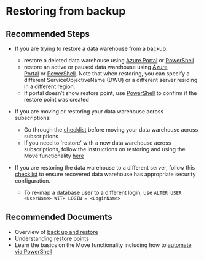 <properties
    pageTitle="Restoring from backup"
    description="Restoring from backup"
    service="microsoft.sql"
    resource="servers"
    authors="saltug,mlee3gsd"
    ms.author="saltug,martinle"
    supportTopicIds="32635218"
    productPesIds="15818"
    displayOrder="2"
    selfHelpType="resource"
    resourceTags="datawarehouse"
    articleId="dw-backuprestoreandbusinesscontinuity-restoringfrombackup.md"
    cloudEnvironments="MoonCake"
/>

# Restoring from backup

## **Recommended Steps**

* If you are trying to restore a data warehouse from a backup:

  * restore a deleted data warehouse using [Azure Portal](https://docs.azure.cn/sql-data-warehouse/sql-data-warehouse-restore#restore-a-deleted-database-using-the-azure-portal) or [PowerShell](https://docs.azure.cn/sql-data-warehouse/sql-data-warehouse-restore#restore-a-deleted-database-using-powershell)
  * restore an active or paused data warehouse using [Azure Portal](https://docs.azure.cn/sql-data-warehouse/sql-data-warehouse-restore#restore-an-active-or-paused-database-using-the-azure-portal) or [PowerShell](https://docs.azure.cn/sql-data-warehouse/sql-data-warehouse-restore#restore-an-active-or-paused-database-using-powershell).  Note that when restoring, you can specify a different ServiceObjectiveName (DWU) or a different server residing in a different region.
  * If portal doesn’t show restore point, use [PowerShell](https://docs.microsoft.com/powershell/module/az.sql/get-azsqldatabaserestorepoint?view=azps-2.4.0#examples) to confirm if the restore point was created

* If you are moving or restoring your data warehouse across subscriptions:

  * Go through the [checklist](https://docs.azure.cn/azure-resource-manager/resource-group-move-resources#checklist-before-moving-resources) before moving your data warehouse across subscriptions
  * If you need to 'restore' with a new data warehouse across subscriptions, follow the instructions on restoring and using the Move functionality [here](https://docs.azure.cn/sql-data-warehouse/backup-and-restore#restoring-from-restore-points)

* If you are restoring the data warehouse to a different server, follow this [checklist](https://docs.azure.cn/sql-database/sql-database-disaster-recovery#configure-your-database-after-recovery) to ensure recovered data warehouse has appropriate security configuration.

  * To re-map a database user to a different login, use ```ALTER USER <UserName> WITH LOGIN = <LoginName>```

## **Recommended Documents**

* Overview of [back up and restore](https://docs.azure.cn/sql-data-warehouse/backup-and-restore)
* Understanding [restore points](https://docs.azure.cn/sql-data-warehouse/backup-and-restore#restoring-from-restore-points)
* Learn the basics on the Move functionality including how to [automate via PowerShell](https://docs.azure.cn/azure-resource-manager/resource-group-move-resources#use-azure-powershell)
